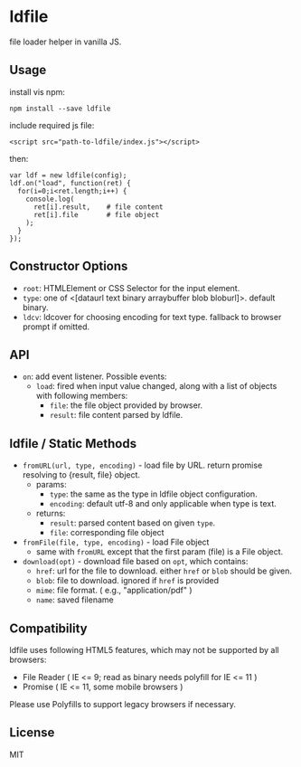 # ldfile

file loader helper in vanilla JS.


## Usage

install vis npm:

    npm install --save ldfile


include required js file:

    <script src="path-to-ldfile/index.js"></script>


then:

    var ldf = new ldfile(config);
    ldf.on("load", function(ret) {
      for(i=0;i<ret.length;i++) {
        console.log(
          ret[i].result,    # file content
          ret[i].file       # file object
        );
      }
    });


## Constructor Options

 * `root`: HTMLElement or CSS Selector for the input element.
 * `type`: one of <[dataurl text binary arraybuffer blob bloburl]>. default binary.
 * `ldcv`: ldcover for choosing encoding for text type. fallback to browser prompt if omitted.


## API

 * `on`: add event listener. Possible events:
   - `load`: fired when input value changed, along with a list of objects with following members:
     - `file`: the file object provided by browser.
     - `result`: file content parsed by ldfile.


## ldfile / Static Methods

 * `fromURL(url, type, encoding)` - load file by URL. return promise resolving to {result, file} object.
   - params:
     - `type`: the same as the type in ldfile object configuration.
     - `encoding`: default utf-8 and only applicable when type is text.
   - returns:
     - `result`: parsed content based on given `type`.
     - `file`: corresponding file object
 * `fromFile(file, type, encoding)` - load File object
   - same with `fromURL` except that the first param (file) is a File object.
 * `download(opt)` - download file based on `opt`, which contains:
   - `href`: url for the file to download. either `href` or `blob` should be given.
   - `blob`: file to download. ignored if `href` is provided
   - `mime`: file format. ( e.g., "application/pdf" )
   - `name`: saved filename 


## Compatibility

ldfile uses following HTML5 features, which may not be supported by all browsers:

 * File Reader ( IE <= 9; read as binary needs polyfill for IE <= 11 )
 * Promise  ( IE <= 11, some mobile browsers )

Please use Polyfills to support legacy browsers if necessary.


## License

MIT
